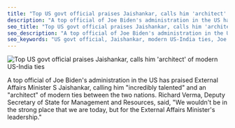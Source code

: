 ```yaml
---
title: "Top US govt official praises Jaishankar, calls him 'architect' of modern US-India ties"
description: "A top official of Joe Biden's administration in the US has praised External Affairs Minister S Jaishankar, calling him 'incredibly talented' and an 'architect' of modern ties between the two nations."
seo_title: "Top US govt official praises Jaishankar, calls him 'architect' of modern US-India ties"
seo_description: "A top official of Joe Biden's administration in the US has praised External Affairs Minister S Jaishankar, calling him 'incredibly talented' and an 'architect' of modern ties between the two nations."
seo_keywords: "US govt official, Jaishankar, modern US-India ties, Joe Biden's administration, External Affairs Minister, Richard Verma"
---
```


![Top US govt official praises Jaishankar, calls him 'architect' of modern US-India ties](https://static.inshorts.com/inshorts/images/v1/variants/jpg/m/2023/10_oct/2_mon/img_1696223069632_827.jpg)

A top official of Joe Biden's administration in the US has praised External Affairs Minister S Jaishankar, calling him "incredibly talented" and an "architect" of modern ties between the two nations. Richard Verma, Deputy Secretary of State for Management and Resources, said, "We wouldn't be in the strong place that we are today, but for the External Affairs Minister's leadership."
